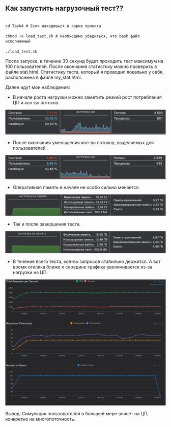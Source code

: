 ## Как запустить нагрузочный тест??

```

cd Task4 # Если находишься в корне проекта

chmod +x load_test.sh # Необходимо убедиться, что bash файл исполняемый

./load_test.sh

```

После запуска, в течение 30 секунд будет проходить тест максимум на 100 пользователей.
После окончания статистику можно проверить в файле stat.html.
Cтатистику теста, который я проводил локально у себя, расположена в файле my_stat.html.

Далее идут мои наблюдения:

- В начале роста нагрузки можно заметить резкий рост потребления ЦП и кол-во потоков.

![Начало загрузки CPU](images/start_cpu.png)

- После окончания уменьшения кол-ва потоков, выделяемых для пользователей.

![Конец загрузки CPU](images/end_cpu.png)

- Оперативная память в начале не особо сильно меняется.

![Начало загрузки RAM](images/start_ram.png)

- Так и после завершения теста.

![Начало загрузки RAM](images/end_ram.png)

- В течение всего теста, кол-во запросов стабильно держится. А вот время отклика ближе к середине графика увеличивается из-за нагрузки на ЦП.

![Статистика](images/stat.png)

Вывод: Симуляция пользователей в большей мере влияет на ЦП, конкретно на многопоточность.

